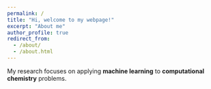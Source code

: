 ```yaml
---
permalink: /
title: "Hi, welcome to my webpage!"
excerpt: "About me"
author_profile: true
redirect_from: 
  - /about/
  - /about.html
---
```




My research focuses on applying <b>machine learning</b> to <b>computational chemistry</b> problems.
<br /> 
<br /> 
<br /> 